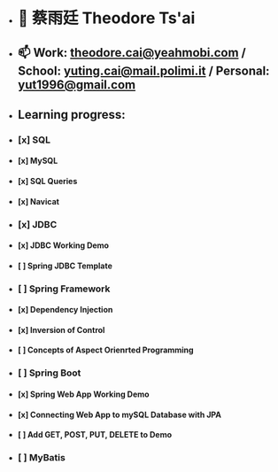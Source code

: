 - # 👋 蔡雨廷 Theodore Ts'ai

- ## 📫 Work: theodore.cai@yeahmobi.com / School: yuting.cai@mail.polimi.it / Personal: yut1996@gmail.com

- ## Learning progress:
- ###  [x] SQL
- #### [x] MySQL
- #### [x] SQL Queries
- #### [x] Navicat
- ###  [x] JDBC 
- #### [x] JDBC Working Demo
- #### [ ] Spring JDBC Template
- ###  [ ] Spring Framework
- #### [x] Dependency Injection
- #### [x] Inversion of Control
- #### [ ] Concepts of Aspect Orienrted Programming
- ###  [ ] Spring Boot
- #### [x] Spring Web App Working Demo
- #### [x] Connecting Web App to mySQL Database with JPA
- #### [ ] Add GET, POST, PUT, DELETE to Demo
- ###  [ ] MyBatis
<!---
theodoretsai/theodoretsai is a ✨ special ✨ repository because its `README.md` (this file) appears on your GitHub profile.
You can click the Preview link to take a look at your changes.
--->
